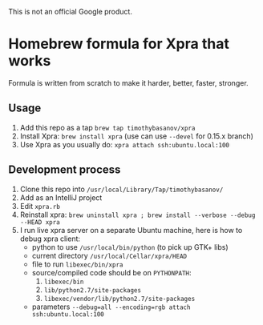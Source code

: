 This is not an official Google product.

# Homebrew formula for Xpra that works

Formula is written from scratch to make it harder, better, faster, stronger.

## Usage

1. Add this repo as a tap `brew tap timothybasanov/xpra`
2. Install Xpra: `brew install xpra` (use can use `--devel` for 0.15.x branch)
3. Use Xpra as you usually do: `xpra attach ssh:ubuntu.local:100`

## Development process

1. Clone this repo into `/usr/local/Library/Tap/timothybasanov/`
2. Add as an IntelliJ project
3. Edit `xpra.rb`
4. Reinstall xpra: `brew uninstall xpra ; brew install --verbose --debug --HEAD xpra`
5. I run live xpra server on a separate Ubuntu machine, here is how to debug xpra client:
    * python to use `/usr/local/bin/python` (to pick up GTK+ libs)
    * current directory `/usr/local/Cellar/xpra/HEAD`
    * file to run `libexec/bin/xpra`
    * source/compiled code should be on `PYTHONPATH`:
        1. `libexec/bin`
        2. `lib/python2.7/site-packages`
        3. `libexec/vendor/lib/python2.7/site-packages`
    * parameters `--debug=all --encoding=rgb attach ssh:ubuntu.local:100`
